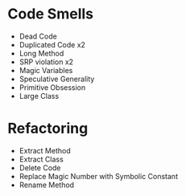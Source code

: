 # Code Smells

- Dead Code
- Duplicated Code x2
- Long Method
- SRP violation x2
- Magic Variables
- Speculative Generality
- Primitive Obsession
- Large Class

# Refactoring

- Extract Method
- Extract Class
- Delete Code
- Replace Magic Number with Symbolic Constant
- Rename Method
